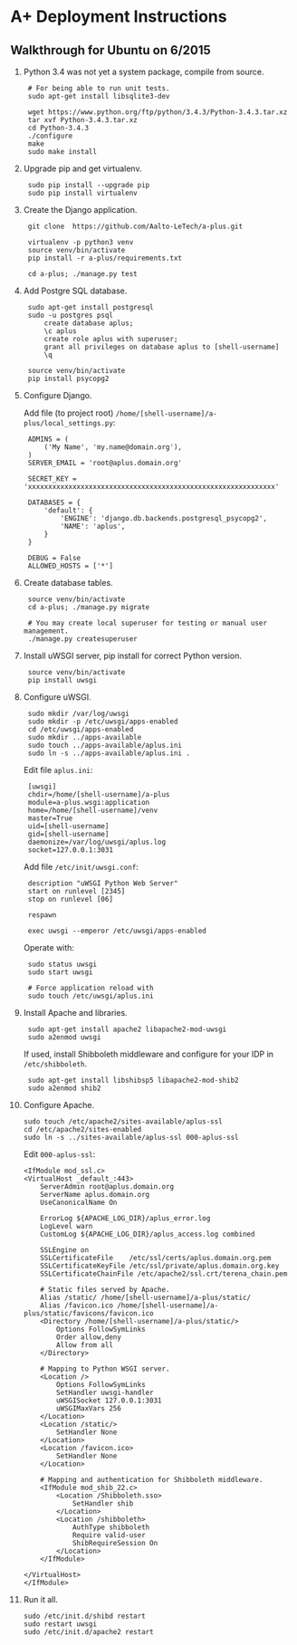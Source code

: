 A+ Deployment Instructions
==========================

Walkthrough for Ubuntu on 6/2015
--------------------------------

1. Python 3.4 was not yet a system package, compile from source.

		# For being able to run unit tests.
		sudo apt-get install libsqlite3-dev
		
		wget https://www.python.org/ftp/python/3.4.3/Python-3.4.3.tar.xz
		tar xvf Python-3.4.3.tar.xz
		cd Python-3.4.3
		./configure
		make
		sudo make install
	
2. Upgrade pip and get virtualenv.

		sudo pip install --upgrade pip
		sudo pip install virtualenv

3. Create the Django application.

		git clone  https://github.com/Aalto-LeTech/a-plus.git
		
		virtualenv -p python3 venv
		source venv/bin/activate
		pip install -r a-plus/requirements.txt
		
		cd a-plus; ./manage.py test

4. Add Postgre SQL database.

		sudo apt-get install postgresql
		sudo -u postgres psql
			create database aplus;
			\c aplus
			create role aplus with superuser;
			grant all privileges on database aplus to [shell-username]
			\q
		
		source venv/bin/activate
		pip install psycopg2

5. Configure Django. 

	Add file (to project root) `/home/[shell-username]/a-plus/local_settings.py`:
	
		ADMINS = (
			('My Name', 'my.name@domain.org'),
		)
		SERVER_EMAIL = 'root@aplus.domain.org'
		
		SECRET_KEY = 'xxxxxxxxxxxxxxxxxxxxxxxxxxxxxxxxxxxxxxxxxxxxxxxxxxxxxxxxxxxxx'
		
		DATABASES = {
			'default': {
				'ENGINE': 'django.db.backends.postgresql_psycopg2',
				'NAME': 'aplus',
			}
		}
		
		DEBUG = False
		ALLOWED_HOSTS = ['*']

6. Create database tables.

		source venv/bin/activate
		cd a-plus; ./manage.py migrate
		
		# You may create local superuser for testing or manual user management.
		./manage.py createsuperuser

7. Install uWSGI server, pip install for correct Python version.

		source venv/bin/activate
		pip install uwsgi

8. Configure uWSGI.

		sudo mkdir /var/log/uwsgi
		sudo mkdir -p /etc/uwsgi/apps-enabled
		cd /etc/uwsgi/apps-enabled
		sudo mkdir ../apps-available
		sudo touch ../apps-available/aplus.ini
		sudo ln -s ../apps-available/aplus.ini .
	
	Edit file `aplus.ini`:
	
		[uwsgi]
		chdir=/home/[shell-username]/a-plus
		module=a-plus.wsgi:application
		home=/home/[shell-username]/venv
		master=True
		uid=[shell-username]
		gid=[shell-username]
		daemonize=/var/log/uwsgi/aplus.log
		socket=127.0.0.1:3031
	
	Add file `/etc/init/uwsgi.conf`:
	
		description "uWSGI Python Web Server"
		start on runlevel [2345]
		stop on runlevel [06]
		
		respawn
		
		exec uwsgi --emperor /etc/uwsgi/apps-enabled
	
	Operate with:
	
		sudo status uwsgi
		sudo start uwsgi
		
		# Force application reload with
		sudo touch /etc/uwsgi/aplus.ini

9. Install Apache and libraries.

		sudo apt-get install apache2 libapache2-mod-uwsgi
		sudo a2enmod uwsgi
		
	If used, install Shibboleth middleware and configure for your IDP in `/etc/shibboleth`.
	
		sudo apt-get install libshibsp5 libapache2-mod-shib2	
		sudo a2enmod shib2

10. Configure Apache.

		sudo touch /etc/apache2/sites-available/aplus-ssl
		cd /etc/apache2/sites-enabled
		sudo ln -s ../sites-available/aplus-ssl 000-aplus-ssl
		
	Edit `000-aplus-ssl`:
	
		<IfModule mod_ssl.c>
		<VirtualHost _default_:443>
			ServerAdmin root@aplus.domain.org
			ServerName aplus.domain.org
			UseCanonicalName On
		
			ErrorLog ${APACHE_LOG_DIR}/aplus_error.log
			LogLevel warn
			CustomLog ${APACHE_LOG_DIR}/aplus_access.log combined
		
			SSLEngine on
			SSLCertificateFile    /etc/ssl/certs/aplus.domain.org.pem
			SSLCertificateKeyFile /etc/ssl/private/aplus.domain.org.key
			SSLCertificateChainFile /etc/apache2/ssl.crt/terena_chain.pem
		
			# Static files served by Apache.
			Alias /static/ /home/[shell-username]/a-plus/static/
			Alias /favicon.ico /home/[shell-username]/a-plus/static/favicons/favicon.ico
			<Directory /home/[shell-username]/a-plus/static/>
				Options FollowSymLinks
				Order allow,deny
				Allow from all
			</Directory>
		
			# Mapping to Python WSGI server.
			<Location />
				Options FollowSymLinks
				SetHandler uwsgi-handler
				uWSGISocket 127.0.0.1:3031
				uWSGIMaxVars 256
			</Location>
			<Location /static/>
				SetHandler None
			</Location>
			<Location /favicon.ico>
				SetHandler None
			</Location>
		
			# Mapping and authentication for Shibboleth middleware.
			<IfModule mod_shib_22.c>
				<Location /Shibboleth.sso>
					SetHandler shib
				</Location>
				<Location /shibboleth>
					AuthType shibboleth 
					Require valid-user
					ShibRequireSession On 
				</Location>
			</IfModule>
		
		</VirtualHost>
		</IfModule>

11. Run it all.

		sudo /etc/init.d/shibd restart
		sudo restart uwsgi
		sudo /etc/init.d/apache2 restart
